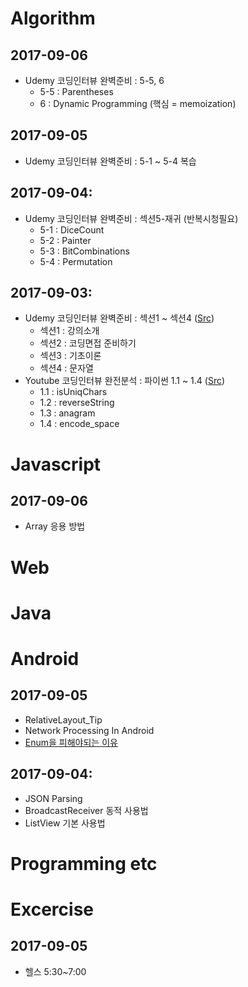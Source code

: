# Algorithm
## 2017-09-06
- Udemy 코딩인터뷰 완벽준비 : 5-5, 6
    - 5-5 : Parentheses
    - 6 : Dynamic Programming (핵심 = memoization)
## 2017-09-05
- Udemy 코딩인터뷰 완벽준비 : 5-1 ~ 5-4 복습
## 2017-09-04:
- Udemy 코딩인터뷰 완벽준비 : 섹션5-재귀 (반복시청필요)
    - 5-1 : DiceCount
    - 5-2 : Painter
    - 5-3 : BitCombinations
    - 5-4 : Permutation
## 2017-09-03:
- Udemy 코딩인터뷰 완벽준비 : 섹션1 ~ 섹션4 ([Src](https://github.com/rockry/algorithm/tree/master/udemy_%EC%BD%94%EB%94%A9%EC%9D%B8%ED%84%B0%EB%B7%B0%EC%99%84%EB%B2%BD%EC%A4%80%EB%B9%84))
    - 섹션1 : 강의소개
    - 섹션2 : 코딩면접 준비하기
    - 섹션3 : 기초이론
    - 섹션4 : 문자열
- Youtube 코딩인터뷰 완전분석 : 파이썬 1.1 ~ 1.4 ([Src](https://github.com/rockry/algorithm/tree/master/youtube_%EC%BD%94%EB%94%A9%EC%9D%B8%ED%84%B0%EB%B7%B0%EC%99%84%EC%A0%84%EB%B6%84%EC%84%9D))
    - 1.1 : isUniqChars
    - 1.2 : reverseString
    - 1.3 : anagram
    - 1.4 : encode_space

# Javascript
## 2017-09-06
- Array 응용 방법

# Web

# Java

# Android
## 2017-09-05
- RelativeLayout_Tip
- Network Processing In Android
- [Enum을 피해야되는 이유](https://brunch.co.kr/@oemilk/94)
## 2017-09-04:
- JSON Parsing 
- BroadcastReceiver 동적 사용법
- ListView 기본 사용법

# Programming etc

# Excercise
## 2017-09-05
- 헬스 5:30~7:00
